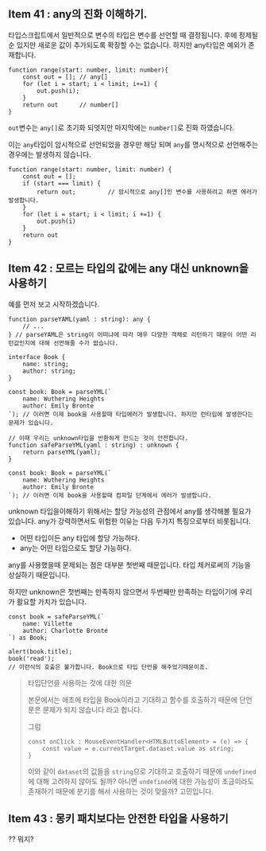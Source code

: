 ## Item 41 : any의 진화 이해하기.

타입스크립트에서 일반적으로 변수의 타입은 변수를 선언할 때 결정됩니다. 후에 정제될 순 있지만 새로운 값이 추가되도록 확장할 수는 없습니다. 하지만 any타입은 예외가 존재합니다.

```tsx
function range(start: number, limit: number){
    const out = []; // any[]
    for (let i = start; i < limit; i+=1) {
        out.push(i);
    }
    return out      // number[]
}
```

`out`변수는 `any[]`로 초기화 되엇지만 마지막에는 `number[]`로 진화 하였습니다.

이는 `any`타입이 암시적으로 선언되었을 경우만 해당 되며 `any`를 명시적으로 선언해주는 경우에는 발생하지 않습니다.

```tsx
function range(start: number, limit: number) {
    const out = [];
    if (start === limit) {
        return out;         // 암시적으로 any[]인 변수를 사용하려고 하면 에러가 발생합니다.
    }
    for (let i = start; i < limit; i +=1) {
        out.push(i)
    }
    return out
}
```

## Item 42 : 모르는 타입의 값에는 any 대신 unknown을 사용하기

예를 먼저 보고 시작하겠습니다.

```tsx
function parseYAML(yaml : string): any {
    // ...
} // parseYAML은 string이 어떠냐에 따라 매우 다양한 객체로 리턴하기 때문이 어떤 리턴값인지에 대해 선언해줄 수가 없습니다.

interface Book {
    name: string;
    author: string;
}

const book: Book = parseYML(`
	name: Wuthering Heights
	author: Emily Bronte
`); // 이러면 이제 book을 사용할때 타입에러가 발생합니다. 하지만 런타임에 발생한다는 문제가 있습니다.

// 이때 우리는 unknown타입을 반환하게 만드는 것이 안전합니다.
function safeParseYML(yaml : string) : unknown {
    return parseYML(yaml);
}

const book: Book = parseYML(`
	name: Wuthering Heights
	author: Emily Bronte
`); // 이러면 이제 book을 사용할때 컴파일 단계에서 에러가 발생합니다. 
```

unknown 타입을이해하기 위해서는 할당 가능성의  관점에서 any를 생각해볼 필요가 있습니다. any가 강력하면서도 위험한 이유는 다음 두가지 특징으로부터 비롯됩니다. 

- 어떤 타입이든 any 타입에 할당 가능하다.
- any는 어떤 타입으로도 할당 가능하다.

any를 사용했을때 문제되는 점은 대부분 첫번째 때문입니다. 타입 체커로써의 기능을 상실하기 때문입니다.

하지만 unknown은 첫번째는 만족하지 않으면서 두번째만 만족하는 타입이기에 우리가 활요할 가치가 있습니다.

```tsx
const book = safeParseYML(`
	name: Villette
	author: Charlotte Bronte
`) as Book;

alert(book.title);
book('read');
// 이런식의 호출은 불가합니다. Book으로 타입 단언을 해주었기때문이죠.
```

> 타입단언을 사용하는 것에 대한 의문
>
> 본문에서는 애초에 타입을 Book이라고 기대하고 함수를 호출하기 때문에 단언문은 문제가 되지 않습니다 라고 합니다.
>
> 그럼
>
> ```tsx
> const onClick : MouseEventHandler<HTMLButtoElement> = (e) => {
>     const value = e.currentTarget.dataset.value as string; 
> }
> ```
>
> 이와 같이 `dataset`의 값들을 `string`으로 기대하고 호출하기 때문에 `undefined`에 대해 고려하지 않아도 될까? 아니면 `undefined`에 대한 가능성이 조금이라도 존재하기 때문에 분기를 해서 사용하는 것이 맞을까? 고민입니다.

## Item 43 : 몽키 패치보다는 안전한 타입을 사용하기

?? 뭐지?


